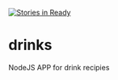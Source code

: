 [![Stories in Ready](https://badge.waffle.io/Ajohn2550/drinks.png?label=ready&title=Ready)](https://waffle.io/Ajohn2550/drinks)
# drinks
NodeJS APP for drink recipies
